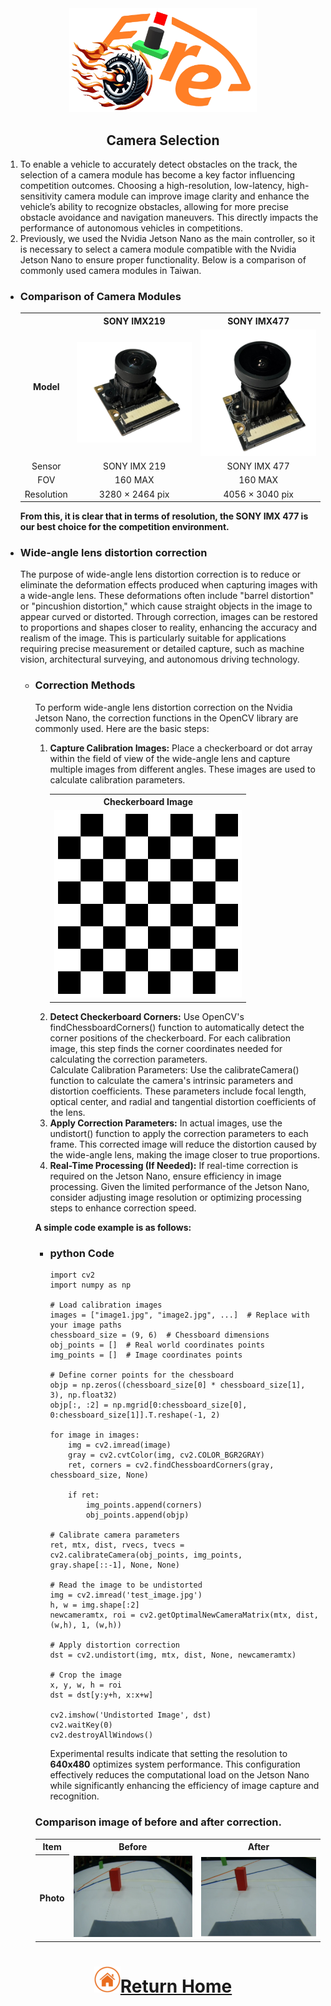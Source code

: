 <div align="center"><img src="../../other/img/logo.png" width="300" alt=" logo"></div>

## <div align="center">Camera Selection</div> 
  <ol><li>To enable a vehicle to accurately detect obstacles on the track, the selection of a camera module has become a key factor influencing competition outcomes. Choosing a high-resolution, low-latency, high-sensitivity camera module can improve image clarity and enhance the vehicle’s ability to recognize obstacles, allowing for more precise obstacle avoidance and navigation maneuvers. This directly impacts the performance of autonomous vehicles in competitions.</li>
  <li>Previously, we used the Nvidia Jetson Nano as the main controller, so it is necessary to select a camera module compatible with the Nvidia Jetson Nano to ensure proper functionality. Below is a comparison of commonly used camera modules in Taiwan.</li>
  </ol>

- ### Comparison of Camera Modules
    <div align="center">
    <table>
    <tr align="center" >
    <th rowspan="2">Model</th> 
    <th >SONY IMX219</th>
    <th >SONY IMX477</th>
    </tr>
    <tr align="center">
    <td><img src="./img/SONY_IMX219.png" width="300" alt="SONY IMX219" /></td>
    <td><img src="./img/SONY_IMX477.png" width="300" alt="SONY IMX477" /></td>
    </tr>
    <tr align="center">
    <td>Sensor</td>
    <td>SONY IMX 219</td>
    <td>SONY IMX 477</td>
    </tr>
    <tr align="center">
    <td>FOV</td>
    <td>160 MAX</td>
    <td>160 MAX</td>
    </tr>
    <tr align="center">
    <td>Resolution</td>
    <td>3280 × 2464 pix</td>
    <td>4056 × 3040 pix</td>
    </tr>
    </tr>
    </table>
    </div>

    __From this, it is clear that in terms of resolution, the SONY IMX 477 is our best choice for the competition environment.__

- ### Wide-angle lens distortion correction
  The purpose of wide-angle lens distortion correction is to reduce or eliminate the deformation effects produced when capturing images with a wide-angle lens. These deformations often include "barrel distortion" or "pincushion distortion," which cause straight objects in the image to appear curved or distorted. Through correction, images can be restored to proportions and shapes closer to reality, enhancing the accuracy and realism of the image. This is particularly suitable for applications requiring precise measurement or detailed capture, such as machine vision, architectural surveying, and autonomous driving technology.
  - ### Correction Methods
    To perform wide-angle lens distortion correction on the Nvidia Jetson Nano, the correction functions in the OpenCV library are commonly used. Here are the basic steps:
    <ol>
    <li>
    <strong>Capture Calibration Images:</strong> Place a checkerboard or dot array within the field of view of the wide-angle lens and capture multiple images from different angles. These images are used to calculate calibration parameters.</li>
        <div align="center">
    <table>
    <tr align="center" >
    <th >Checkerboard Image</th> 
    </tr>
    <tr align="center">
    <td><img src="./img/chessboard.png" width="300" alt="Chessboard" /></td>
    </tr>  
    </table>
    </div>
    <li>
    <strong>Detect Checkerboard Corners:</strong> Use OpenCV's findChessboardCorners() function to automatically detect the corner positions of the checkerboard. For each calibration image, this step finds the corner coordinates needed for calculating the correction parameters.</li>
    Calculate Calibration Parameters: Use the calibrateCamera() function to calculate the camera's intrinsic parameters and distortion coefficients. These parameters include focal length, optical center, and radial and tangential distortion coefficients of the lens.</li>
    <li>
    <strong>Apply Correction Parameters:</strong> In actual images, use the undistort() function to apply the correction parameters to each frame. This corrected image will reduce the distortion caused by the wide-angle lens, making the image closer to true proportions.</li>
    <li>
    <strong>Real-Time Processing (If Needed):</strong> If real-time correction is required on the Jetson Nano, ensure efficiency in image processing. Given the limited performance of the Jetson Nano, consider adjusting image resolution or optimizing processing steps to enhance correction speed.</li>
    </ol>

    __A simple code example is as follows:__
    - ### python Code

          import cv2
          import numpy as np

          # Load calibration images
          images = ["image1.jpg", "image2.jpg", ...]  # Replace with your image paths
          chessboard_size = (9, 6)  # Chessboard dimensions
          obj_points = []  # Real world coordinates points
          img_points = []  # Image coordinates points

          # Define corner points for the chessboard
          objp = np.zeros((chessboard_size[0] * chessboard_size[1], 3), np.float32)
          objp[:, :2] = np.mgrid[0:chessboard_size[0], 0:chessboard_size[1]].T.reshape(-1, 2)

          for image in images:
              img = cv2.imread(image)
              gray = cv2.cvtColor(img, cv2.COLOR_BGR2GRAY)
              ret, corners = cv2.findChessboardCorners(gray, chessboard_size, None)
              
              if ret:
                  img_points.append(corners)
                  obj_points.append(objp)

          # Calibrate camera parameters
          ret, mtx, dist, rvecs, tvecs = cv2.calibrateCamera(obj_points, img_points, gray.shape[::-1], None, None)

          # Read the image to be undistorted
          img = cv2.imread('test_image.jpg')
          h, w = img.shape[:2]
          newcameramtx, roi = cv2.getOptimalNewCameraMatrix(mtx, dist, (w,h), 1, (w,h))

          # Apply distortion correction
          dst = cv2.undistort(img, mtx, dist, None, newcameramtx)

          # Crop the image
          x, y, w, h = roi
          dst = dst[y:y+h, x:x+w]

          cv2.imshow('Undistorted Image', dst)
          cv2.waitKey(0)
          cv2.destroyAllWindows()

      Experimental results indicate that setting the resolution to __640x480__ optimizes system performance. This configuration effectively reduces the computational load on the Jetson Nano while significantly enhancing the efficiency of image capture and recognition.  
     ### Comparison image of before and after correction.
    
    <div align="center">
    <table>
    <tr align="center" >
    <th>Item</th>
    <th >Before</th>
    <th >After</th>
    </tr>
    <tr align="center">
    <th>Photo</th>
    <td><img src="./img/Camera_before.png" width="400" alt="Camera_Before" /></td>
    <td><img src="./img/Camera_after.png" width="400" alt="Camera_After" /></td>
    </tr>
    </table>
    </div>
# <div align="center">![HOME](../../other/img/home.png)[Return Home](../../)</div>  